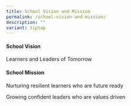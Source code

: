 ```yaml
---
title: School Vision and Mission
permalink: /school-vision-and-mission/
description: ""
variant: tiptap
---
```

<h4><strong>School Vision</strong></h4>
<p>Learners and Leaders of Tomorrow</p>
<p></p>
<h4><strong>School Mission</strong></h4>
<p>Nurturing resilient learners who are future ready</p>
<p>Growing confident leaders who are values driven</p>